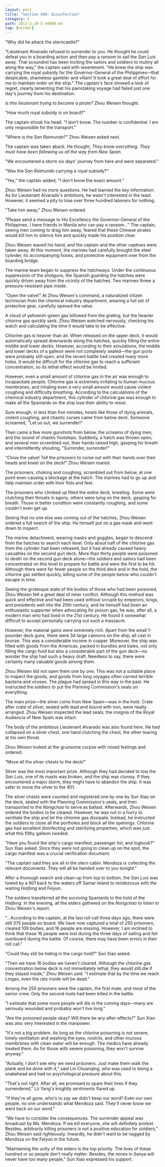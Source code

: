 ```yaml
---
layout: post
title: "Section 448: Disinfection"
category: 5
path: 2013-3-20-5-44800.md
tag: [normal]
---
```


"Why did he attack the sterncastle?"

"Lieutenant Alvarado refused to surrender to you. He thought he could defeat you in a boarding action and then pay a ransom to sail the *San Luis* away. That scoundrel has been inciting the sailors and soldiers to mutiny all along the way," the captain said with resentment. "He knew the ship was carrying the royal subsidy for the Governor-General of the Philippines—that despicable, shameless gambler and villain! It took a great deal of effort for me to maintain order on the ship." The captain's face showed a look of regret, clearly lamenting that his painstaking voyage had failed just one day's journey from his destination.

*Is this lieutenant trying to become a pirate?* Zhou Weisen thought.

"How much royal subsidy is on board?"

The captain shook his head. "I don't know. The number is confidential. I am only responsible for the transport."

"Where is the *San Raimundo*?" Zhou Weisen asked next.

The captain was taken aback. He thought, *They know everything. They must have been following us all the way from New Spain.*

"We encountered a storm six days' journey from here and were separated."

"Was the *San Raimundo* carrying a royal subsidy?"

"Yes," the captain added, "I don't know the exact amount."

Zhou Weisen had no more questions. He had learned the key information. As for Lieutenant Alvarado's ambitions, he wasn't interested in the least. However, it seemed a pity to lose over three hundred laborers for nothing.

"Take him away," Zhou Weisen ordered.

"Please send a message to His Excellency the Governor-General of the Philippines. I have friends in Manila who can pay a ransom..." The captain, seeing men coming to drag him away, feared that these Chinese pirates would kill him to silence him and quickly made his position clear.

Zhou Weisen waved his hand, and the captain and the other captives were taken away. At this moment, the marines had carefully brought the steel cylinder, its accompanying hoses, and protective equipment over from the boarding bridge.

The marine team began to suppress the hatchways. Under the continuous suppression of the shotguns, the Spanish guarding the hatches were quickly driven away from the vicinity of the hatches. Two marines threw a pressure-resistant pipe inside.

"Open the valve!" At Zhou Weisen's command, a naturalized citizen technician from the chemical industry department, wearing a full set of protective gear, carefully opened the valve.

A cloud of yellowish-green gas billowed from the grating, but the heavier chlorine gas quickly sank. Zhou Weisen watched nervously, checking his watch and calculating the time it would take to be effective.

Chlorine gas is heavier than air. When released on the upper deck, it would automatically spread downwards along the hatches, quickly filling the entire middle and lower decks. However, according to their simulations, the middle and lower decks of a galleon were not completely sealed—the gun ports were probably still open, and the recent battle had created many more holes. It would be difficult for the chlorine gas to reach a sufficient concentration, so its lethal effect would be limited.

However, even a small amount of chlorine gas in the air was enough to incapacitate people. Chlorine gas is extremely irritating to human mucous membranes, and inhaling even a very small amount would cause violent coughing and difficulty breathing. According to the calculations of the chemical industry department, this cylinder of chlorine gas was enough to make all the Spaniards on the ship lose their ability to resist.

Sure enough, in less than five minutes, howls like those of dying animals, violent coughing, and chaotic curses came from below deck. Someone screamed, "Let us out, we surrender!"

Then came a few more gunshots from below, the screams of dying men, and the sound of chaotic footsteps. Suddenly, a hatch was thrown open, and several men scrambled out, their hands raised high, gasping for breath and intermittently shouting, "Surrender, surrender!"

"Close the valve! Tell the prisoners to come out with their hands over their heads and kneel on the deck!" Zhou Weisen roared.

The prisoners, choking and coughing, scrambled out from below, at one point even causing a blockage at the hatch. The marines had to go up and help maintain order with their fists and feet.

The prisoners who climbed up filled the entire deck, kneeling. Some were clutching their throats in agony, others were lying on the deck, gasping for breath. Those in better condition were constantly coughing, and some couldn't even get up.

Seeing that no one else was coming out of the hatches, Zhou Weisen ordered a full search of the ship. He himself put on a gas mask and went down to inspect.

The marine detachment, wearing masks and goggles, began to descend from the hatches to search each level. Only about half of the chlorine gas from the cylinder had been released, but it had already caused heavy casualties on the second gun deck. More than thirty people were poisoned to death on the second gun deck alone—the soldiers and sailors had been concentrated on this level to prepare for battle and were the first to be hit. Although there were far fewer people on the third deck and in the hold, the chlorine gas settled quickly, killing some of the people below who couldn't escape in time.

Seeing the grotesque state of the bodies of those who had been poisoned, Zhou Weisen felt a great deal of inner conflict. Although this method was quick and effective and had been used without scruple by emperors, kings, and presidents well into the 20th century, and he himself had been an enthusiastic supporter when advocating for poison gas, he was, after all, a modern man who had lived in the 21st century. He found it somewhat difficult to accept personally carrying out such a massacre.

However, the material gains were extremely rich. Apart from the small 1-pounder deck guns, there were 34 large cannons on the ship, all cast in bronze. This was a considerable income in copper. Moreover, the ship was filled with goods from the Americas, packed in bundles and bales, not only filling the cargo hold but also a considerable part of the gun deck—no wonder the ship had such a heavy draft. Needless to say, there were certainly many valuable goods among them.

Zhou Weisen did not open them one by one. This was not a suitable place to inspect the goods, and goods from long voyages often carried terrible bacteria and viruses. The plague had spread in this way in the past. He instructed the soldiers to put the Planning Commission's seals on everything.

The main prize—the silver coins from New Spain—was in the hold. Crate after crate of silver, sealed with lead and bound with iron, were neatly arranged. Zhou Weisen inspected the lead seals; the insignia of the Royal Audiencia of New Spain was intact.

The body of the ambitious Lieutenant Alvarado was also found here. He had collapsed on a silver chest, one hand clutching the chest, the other tearing at his own throat.

Zhou Weisen looked at the gruesome corpse with mixed feelings and ordered:

"Move all the silver chests to the deck!"

Silver was the most important prize. Although they had decided to tow the *San Luis*, one of its masts was broken, and the ship was clumsy. If they encountered a major storm, they might have to abandon the ship. It was safer to move the silver to the 901.

The silver chests were counted and registered one by one by Sun Xiao on the deck, sealed with the Planning Commission's seals, and then transported to the *Nongchao* to serve as ballast. Afterwards, Zhou Weisen ordered the bodies to be cleared. However, he was not in a hurry to ventilate the ship and let the chlorine gas dissipate. Instead, he instructed the soldiers to close all the portholes and block all the openings. Chlorine gas had excellent disinfecting and sterilizing properties, which was just what this filthy galleon needed.

"Have you found the ship's cargo manifest, passenger list, and logbook?" Sun Xiao asked. Since they were not going to clean up on the spot, the cargo manifest was a crucial verification document.

"The captain said they are all in the stern cabin. Mendoza is collecting the relevant documents. They will all be handed over to you tonight."

After a thorough search and clean-up from top to bottom, the *San Luis* was towed by a 901 back to the waters off Samar Island to rendezvous with the waiting *Haifeng* and *Feiyun*.

The soldiers transferred all the surviving Spaniards to the hold of the *Haifeng*. In the evening, all the elders gathered on the *Nongchao* to listen to Zhou Weisen's report.

"...According to the captain, at the last roll call three days ago, there were still 375 people on board. We have now captured a total of 250 prisoners, cleared 109 bodies, and 16 people are missing. However, I am inclined to think that these 16 people were lost during the three days of sailing and fell overboard during the battle. Of course, there may have been errors in their roll call."

"Could they still be hiding in the cargo hold?" Sun Xiao asked.

"Then we have 16 bodies we haven't cleared. Although the chlorine gas concentration below deck is not immediately lethal, they would still die if they stayed inside," Zhou Weisen said. "I estimate that by the time we reach Lingao, even the rats inside will be dead."

Among the 250 prisoners were the captain, the first mate, and most of the senior crew. Only the second mate had been killed in the battle.

"I estimate that some more people will die in the coming days—many are seriously wounded and probably won't live long."

"Are the poisoned people okay? Will there be any after-effects?" Sun Xiao was also very interested in the manpower.

"It's not a big problem. As long as the chlorine poisoning is not severe, timely ventilation and washing the eyes, nostrils, and other mucous membranes with clean water will be enough. The medics have already treated them. As for those with severe poisoning, they won't survive anyway."

"Actually, I don't see why we need prisoners. Just make them walk the plank and be done with it," said Lin Chuanqing, who was used to being a snakehead and had no psychological pressure about this.

"That's not right. After all, we promised to spare their lives if they surrendered," Lü Yang's knightly sentiments flared up.

"If they're all gone, who's to say we didn't keep our word? Even our own people, no one understands what Mendoza said. They'll never know we went back on our word."

"We have to consider the consequences. The surrender appeal was broadcast by Ms. Mendoza. If we kill everyone, she will definitely protest. Besides, arbitrarily killing prisoners is not a positive education for soldiers," Zhou Weisen said righteously. Inwardly, he didn't want to be nagged by Mendoza on the Feiyun in the future.

"Maintaining the unity of the elders is the top priority. The lives of these hundred or so people don't really matter. Besides, the mines in Sanya will never have too many people," Sun Xiao expressed his support.